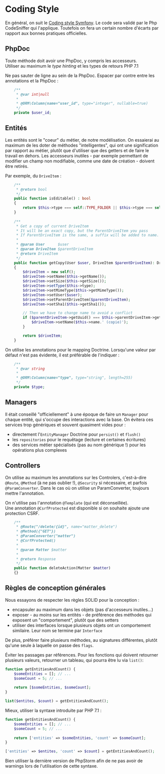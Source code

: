 # Coding Style

En général, on suit le [Coding style Symfony](http://symfony.com/doc/current/contributing/code/standards.html). 
Le code sera validé par le Php CodeSniffer qui l'applique.
Toutefois on fera un certain nombre d'écarts par rapport aux bonnes pratiques officielles.


## PhpDoc

Toute méthode doit avoir une PhpDoc, y compris les accesseurs.  
Utiliser au maximum le *type hinting* et les types de retours PHP 7.1

Ne pas sauter de ligne au sein de la PhpDoc. Espacer par contre entre les annotations et la PhpDoc :

```php
    /**
     * @var int|null
     *
     * @ORM\Column(name="user_id", type="integer", nullable=true)
     */
    private $user_id;
```


## Entités

Les entités sont le "coeur" du métier, de notre modélisation.
On essaierai au maximum de les doter de méthodes "intelligentes", qui ont une signification par rapport au métier,
plutôt que d'utiliser que des getters et de faire le travail en dehors.
Les accesseurs inutiles - par exemple permettant de modifier un champ non modifiable, comme une date de création - doivent être retirés.

Par exemple, du `DriveItem` :

```php
    /**
     * @return bool
     */
    public function isEditable() : bool
    {
        return $this->type === self::TYPE_FOLDER || $this->type === self::TYPE_FILE;
    }
    
    /**
     * Get a copy of current DriveItem
     * It will be an exact copy, but the ParentDriveItem you pass
     * If ParentDriveItem is the same, a suffix will be added to name.
     *
     * @param User      $user
     * @param DriveItem $parentDriveItem
     * @return DriveItem
     */
    public function getCopy(User $user, DriveItem $parentDriveItem): DriveItem
    {
        $driveItem = new self();
        $driveItem->setName($this->getName());
        $driveItem->setSize($this->getSize());
        $driveItem->setType($this->type);
        $driveItem->setMimeType($this->getMimeType());
        $driveItem->setUser($user);
        $driveItem->setParentDriveItem($parentDriveItem);
        $driveItem->setSha1($this->getSha1());

        // Then we have to change name to avoid a conflict
        if ($parentDriveItem->getUuid() === $this->parentDriveItem->getUuid()) {
            $driveItem->setName($this->name.' (copie)');
        }

        return $driveItem;
    }
```


On utilise les annotations pour le mapping Doctrine.
Lorsqu'une valeur par défaut n'est pas évidente, il est préférable de l'indiquer :

```php
    /**
     * @var string
     *
     * @ORM\Column(name="type", type="string", length=255)
     */
    private $type;
```


## Managers

Il était conseillé "officiellement" à une époque de faire un `Manager` pour chaque entité, qui s'occupe des interactions avec la base.
On évitera ces services trop génériques et souvent quasiment vides pour :

 * directement l'`EntityManager` Doctrine pour `persist()` et `flush()`
 * les `repositories` pour le requêtage (lecture et certaines écritures)
 * des services métier spécialisés (pas au nom générique !) pour les opérations plus complexes


## Controllers

On utilise au maximum les annotations sur les Controlers, c'est-à-dire `@Route`, `@Method` (à ne pas oublier !), `@Security` si nécessaire, et parfois `@ParamConverter`.
Dans le cas où on utilise un ParamConverter, toujours mettre l'annotation.

On n'utilise pas l'annotation `@Template` (qui est déconseillée).  
Une annotation `@CsrfProtected` est disponible si on souhaite ajoute une protection CSRF.

```php
    /**
     * @Route("/delete/{id}", name="matter_delete")
     * @Method({"GET"})
     * @ParamConverter("matter")
     * @CsrfProtected()
     *
     * @param Matter $matter
     *
     * @return Response
     */
    public function deleteAction(Matter $matter)
    {}
```


## Règles de conception générales

Nous essayons de respecter les règles SOLID pour la conception :
 * encapsuler au maximum dans les objets (pas d'accesseurs inutiles...)
 * exposer - au moins sur les entités - de préférence des méthodes qui exposent un "comportement", plutôt que des setters
 * utiliser des interfaces lorsque plusieurs objets ont un comportement similaire. Leur nom se termine par `Interface`

De plus, préférer faire plusieurs méthodes, au signatures différentes, plutôt qu'une seule à laquelle on passe des `flags`.

Éviter les passages par références. 
Pour les fonctions qui doivent retourner plusieurs valeurs, retourner un tableau, 
qui pourra être lu via `list()`:

```php
function getEntitiesAndCount() {
    $someEntities = []; // ...
    $someCount = 5; // ...
    
    return [$someEntities, $someCount];
}

list($entites, $count) = getEntitiesAndCount();
```

Mieux, utiliser la syntaxe introduite par PHP 7.1 :

```php
function getEntitiesAndCount() {
    $someEntities = []; // ...
    $someCount = 5; // ...
    
    return ['entities' => $someEntities, 'count' => $someCount];
}

['entities' => $entites, 'count' => $count] = getEntitiesAndCount();
```

Bien utiliser la dernière version de PhpStorm afin de ne pas avoir de warnings lors de l'utilisation de cette syntaxe.
